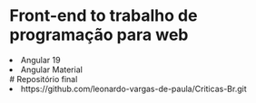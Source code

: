 # Front-end to trabalho de programação para web
<li>Angular 19</li>
<li>Angular Material</li>  
# Repositório final
<li>https://github.com/leonardo-vargas-de-paula/Criticas-Br.git</li>
